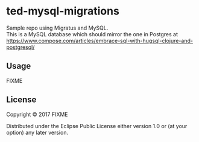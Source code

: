 # ted-mysql-migrations

Sample repo using Migratus and MySQL.    
This is a MySQL database which should mirror the one in Postgres at https://www.compose.com/articles/embrace-sql-with-hugsql-clojure-and-postgresql/   



## Usage

FIXME

## License

Copyright © 2017 FIXME

Distributed under the Eclipse Public License either version 1.0 or (at
your option) any later version.
